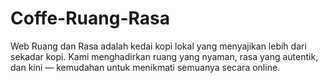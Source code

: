 # Coffe-Ruang-Rasa
Web Ruang dan Rasa adalah kedai kopi lokal yang menyajikan lebih dari sekadar kopi. Kami menghadirkan ruang yang nyaman, rasa yang autentik, dan kini — kemudahan untuk menikmati semuanya secara online.
